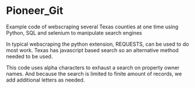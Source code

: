 # Pioneer_Git

Example code of webscraping several Texas counties at one time using Python, SQL and selenium to manipulate search engines

In typical webscraping the python extension, REQUESTS, can be used to do most work.  Texas has javascript based search so an alternative method needed to be used.  

This code uses alpha characters to exhaust a search on property owner names.  And because the search is limited to finite amount of records, we add additional letters as needed. 
